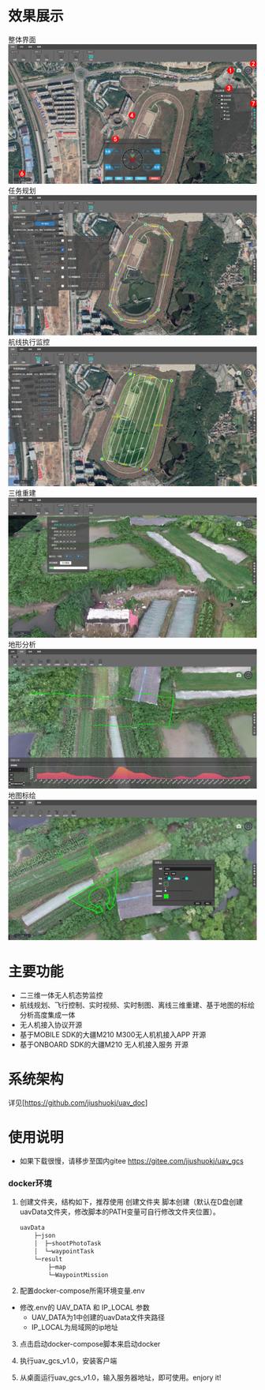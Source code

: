# 效果展示
整体界面
![avatar](https://github.com/jiushuokj/uav_doc/blob/main/demo1.png)
任务规划
![avatar](https://github.com/jiushuokj/uav_doc/blob/main/demo2.png)
航线执行监控
![avatar](https://github.com/jiushuokj/uav_doc/blob/main/demo3.png)
三维重建
![avatar](https://github.com/jiushuokj/uav_doc/blob/main/demo4.png)
地形分析
![avatar](https://github.com/jiushuokj/uav_doc/blob/main/demo5.png)
地图标绘
![avatar](https://github.com/jiushuokj/uav_doc/blob/main/demo6.png)

# 主要功能
* 二三维一体无人机态势监控
* 航线规划、飞行控制、实时视频、实时制图、离线三维重建、基于地图的标绘分析高度集成一体
* 无人机接入协议开源
* 基于MOBILE SDK的大疆M210 M300无人机机接入APP 开源
* 基于ONBOARD SDK的大疆M210 无人机接入服务 开源

# 系统架构
  详见[https://github.com/jiushuokj/uav_doc]

# 使用说明

- 如果下载很慢，请移步至国内gitee https://gitee.com/jiushuokj/uav_gcs

### docker环境



1. 创建文件夹，结构如下，推荐使用 创建文件夹 脚本创建（默认在D盘创建uavData文件夹，修改脚本的PATH变量可自行修改文件夹位置）。

   ```
   uavData
       ├─json
       │  ├─shootPhotoTask
       │  └─waypointTask
       └─result
           ├─map
           └─WaypointMission
   ```

2. 配置docker-compose所需环境变量.env

- 修改.env的 UAV_DATA 和 IP_LOCAL 参数
  - UAV_DATA为1中创建的uavData文件夹路径
  - IP_LOCAL为局域网的ip地址

3. 点击启动docker-compose脚本来启动docker

4. 执行uav_gcs_v1.0，安装客户端

5. 从桌面运行uav_gcs_v1.0，输入服务器地址，即可使用。enjory it!
